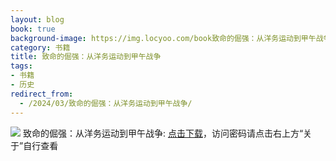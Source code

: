 ```yaml
---
layout: blog
book: true
background-image: https://img.locyoo.com/book致命的倔强：从洋务运动到甲午战争.jpg
category: 书籍
title: 致命的倔强：从洋务运动到甲午战争
tags:
- 书籍
- 历史
redirect_from:
  - /2024/03/致命的倔强：从洋务运动到甲午战争/
---
```

![](https://img.locyoo.com/book致命的倔强：从洋务运动到甲午战争.jpg)
致命的倔强：从洋务运动到甲午战争: <a name = "ref1" href="https://url18.ctfile.com/f/50983618-1253423167-e00566?p=3619">点击下载</a>，访问密码请点击右上方“关于”自行查看
